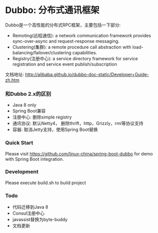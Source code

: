 Dubbo: 分布式通讯框架
======================================
Dubbo是一个高性能的分布式RPC框架，主要包括一下部分:

* Remoting(远程通信): a network communication framework provides sync-over-async and request-response messaging.
* Clustering(集群): a remote procedure call abstraction with load-balancing/failover/clustering capabilities.
* Registry(注册中心): a service directory framework for service registration and service event publish/subscription

文档地址: http://alibaba.github.io/dubbo-doc-static/Developer+Guide-zh.htm

### 和Dubbo 2.x的区别

* Java 8 only
* Spring Boot兼容
* 注册中心: 删除simple registry
* 通讯协议: 默认Netty4， 删除thrift，http，Grizzly，rmi等协议支持
* 容器: 取消Jetty支持，使用Spring Boot替换

### Quick Start

Please visit https://github.com/linux-china/spring-boot-dubbo for demo with Spring Boot integration.

### Development

Please execute build.sh to build project

### Todo

* 代码迁移到Java 8
* Consul注册中心
* javassist替换为byte-buddy
* 文档更新